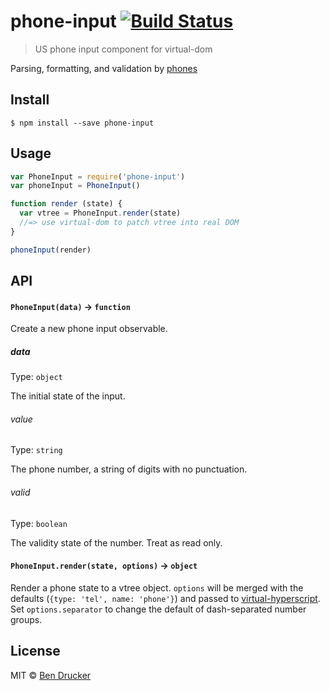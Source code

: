# phone-input [![Build Status](https://travis-ci.org/bendrucker/phone-input.svg?branch=master)](https://travis-ci.org/bendrucker/phone-input)

> US phone input component for virtual-dom

Parsing, formatting, and validation by [phones](https://github.com/bendrucker/phones)

## Install

```
$ npm install --save phone-input
```


## Usage

```js
var PhoneInput = require('phone-input')
var phoneInput = PhoneInput()

function render (state) {
  var vtree = PhoneInput.render(state)
  //=> use virtual-dom to patch vtree into real DOM
}

phoneInput(render)
```

## API

#### `PhoneInput(data)` -> `function`

Create a new phone input observable.

##### data

Type: `object`

The initial state of the input.

###### value

Type: `string`

The phone number, a string of digits with no punctuation.

###### valid

Type: `boolean`

The validity state of the number. Treat as read only.

#### `PhoneInput.render(state, options)` -> `object`

Render a phone state to a vtree object. `options` will be merged with the defaults (`{type: 'tel', name: 'phone'}`) and passed to [virtual-hyperscript](https://github.com/Matt-Esch/virtual-dom/tree/master/virtual-hyperscript). Set `options.separator` to change the default of dash-separated number groups.

## License

MIT © [Ben Drucker](http://bendrucker.me)
